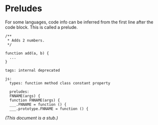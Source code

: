 # Preludes

For some languages, code info can be inferred from the first line after the
code block. This is called a prelude.

```
/**
 * Adds 2 numbers.
 */

function add(a, b) {
  ...
}
```

```
tags: internal deprecated

js:
  types: function method class constant property

  preludes:
  FNNAME(args) {
  function FNNAME(args) {
  ___.FNNAME = function () {
  ___.prototype.FNNAME = function () {
```

*(This document is a stub.)*
